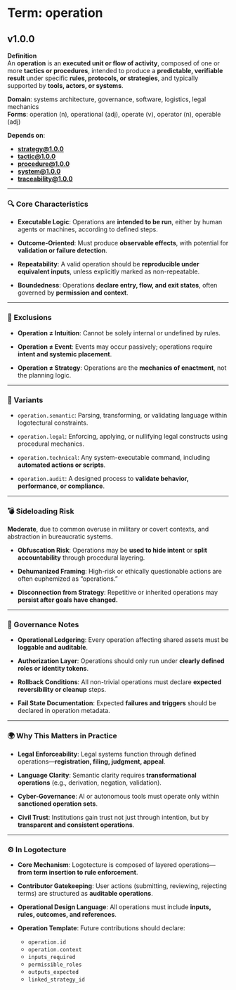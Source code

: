 # Term: operation

## v1.0.0

**Definition**  
An **operation** is an **executed unit or flow of activity**, composed of one or more **tactics or procedures**, intended to produce a **predictable, verifiable result** under specific **rules, protocols, or strategies**, and typically supported by **tools, actors, or systems**.

**Domain**: systems architecture, governance, software, logistics, legal mechanics  
**Forms**: operation (n), operational (adj), operate (v), operator (n), operable (adj)

**Depends on**:  
- **strategy@1.0.0**  
- **tactic@1.0.0**  
- **procedure@1.0.0**  
- **system@1.0.0**  
- **traceability@1.0.0**

---

### 🔍 Core Characteristics

- **Executable Logic**: Operations are **intended to be run**, either by human agents or machines, according to defined steps.

- **Outcome-Oriented**: Must produce **observable effects**, with potential for **validation or failure detection**.

- **Repeatability**: A valid operation should be **reproducible under equivalent inputs**, unless explicitly marked as non-repeatable.

- **Boundedness**: Operations **declare entry, flow, and exit states**, often governed by **permission and context**.

---

### 🚫 Exclusions

- **Operation ≠ Intuition**: Cannot be solely internal or undefined by rules.

- **Operation ≠ Event**: Events may occur passively; operations require **intent and systemic placement**.

- **Operation ≠ Strategy**: Operations are the **mechanics of enactment**, not the planning logic.

---

### 🔁 Variants

- `operation.semantic`: Parsing, transforming, or validating language within logotectural constraints.

- `operation.legal`: Enforcing, applying, or nullifying legal constructs using procedural mechanics.

- `operation.technical`: Any system-executable command, including **automated actions or scripts**.

- `operation.audit`: A designed process to **validate behavior, performance, or compliance**.

---

### 💣 Sideloading Risk

**Moderate**, due to common overuse in military or covert contexts, and abstraction in bureaucratic systems.

- **Obfuscation Risk**: Operations may be **used to hide intent** or **split accountability** through procedural layering.

- **Dehumanized Framing**: High-risk or ethically questionable actions are often euphemized as “operations.”

- **Disconnection from Strategy**: Repetitive or inherited operations may **persist after goals have changed.**

---

### 🔐 Governance Notes

- **Operational Ledgering**: Every operation affecting shared assets must be **loggable and auditable**.

- **Authorization Layer**: Operations should only run under **clearly defined roles or identity tokens**.

- **Rollback Conditions**: All non-trivial operations must declare **expected reversibility or cleanup** steps.

- **Fail State Documentation**: Expected **failures and triggers** should be declared in operation metadata.

---

### 🌍 Why This Matters in Practice

- **Legal Enforceability**: Legal systems function through defined operations—**registration, filing, judgment, appeal**.

- **Language Clarity**: Semantic clarity requires **transformational operations** (e.g., derivation, negation, validation).

- **Cyber-Governance**: AI or autonomous tools must operate only within **sanctioned operation sets**.

- **Civil Trust**: Institutions gain trust not just through intention, but by **transparent and consistent operations**.

---

### ⚙️ In Logotecture

- **Core Mechanism**: Logotecture is composed of layered operations—**from term insertion to rule enforcement**.

- **Contributor Gatekeeping**: User actions (submitting, reviewing, rejecting terms) are structured as **auditable operations**.

- **Operational Design Language**: All operations must include **inputs, rules, outcomes, and references**.

- **Operation Template**: Future contributions should declare:
  - `operation.id`
  - `operation.context`
  - `inputs_required`
  - `permissible_roles`
  - `outputs_expected`
  - `linked_strategy_id`
